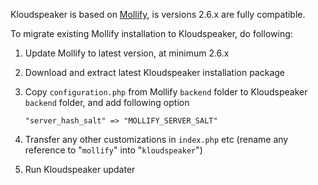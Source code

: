 Kloudspeaker is based on [Mollify](https://github.com/sjarvela/mollify), is versions 2.6.x are fully compatible.

To migrate existing Mollify installation to Kloudspeaker, do following:

1. Update Mollify to latest version, at minimum 2.6.x

2. Download and extract latest Kloudspeaker installation package

3. Copy `configuration.php` from Mollify `backend` folder to Kloudspeaker `backend` folder, and add following option

    `"server_hash_salt" => "MOLLIFY_SERVER_SALT"`

4. Transfer any other customizations in `index.php` etc (rename any reference to "`mollify`" into "`kloudspeaker`")

5. Run Kloudspeaker updater